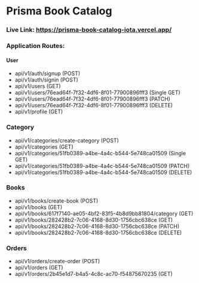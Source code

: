 # Prisma Book Catalog

### Live Link: https://prisma-book-catalog-iota.vercel.app/

### Application Routes:

#### User

- api/v1/auth/signup (POST)
- api/v1/auth/signin (POST)
- api/v1/users (GET)
- api/v1/users/76ead64f-7f32-4df6-8f01-77900896fff3 (Single GET)
- api/v1/users/76ead64f-7f32-4df6-8f01-77900896fff3 (PATCH)
- api/v1/users/76ead64f-7f32-4df6-8f01-77900896fff3 (DELETE)
- api/v1/profile (GET)

### Category

- api/v1/categories/create-category (POST)
- api/v1/categories (GET)
- api/v1/categories/51fb0389-a4be-4a4c-b544-5e748ca01509 (Single GET)
- api/v1/categories/51fb0389-a4be-4a4c-b544-5e748ca01509 (PATCH)
- api/v1/categories/51fb0389-a4be-4a4c-b544-5e748ca01509 (DELETE)

### Books

- api/v1/books/create-book (POST)
- api/v1/books (GET)
- api/v1/books/617f7140-ae05-4bf2-83f5-4b8d9bb81804/category (GET)
- api/v1/books/282428b2-7c06-4168-8d30-1756cbc638ce (GET)
- api/v1/books/282428b2-7c06-4168-8d30-1756cbc638ce (PATCH)
- api/v1/books/282428b2-7c06-4168-8d30-1756cbc638ce (DELETE)

### Orders

- api/v1/orders/create-order (POST)
- api/v1/orders (GET)
- api/v1/orders/2b45e1d7-b4a5-4c8c-ac70-f54875670235 (GET)
